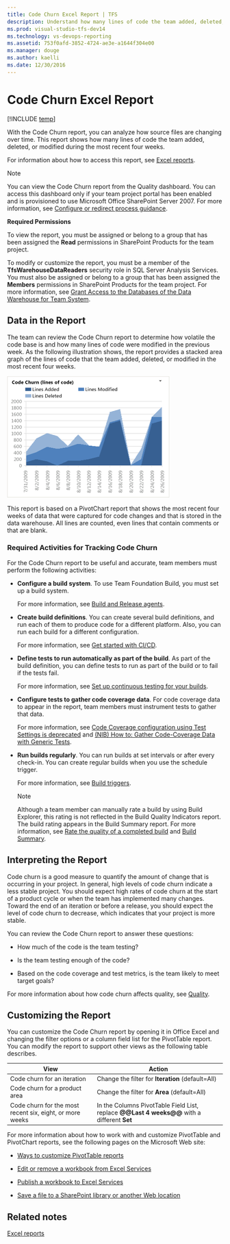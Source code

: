 ```yaml
---
title: Code Churn Excel Report | TFS
description: Understand how many lines of code the team added, deleted, or modified during the most recent four weeks - Team Foundation Server (TFS)
ms.prod: visual-studio-tfs-dev14
ms.technology: vs-devops-reporting
ms.assetid: 753f0afd-3852-4724-ae3e-a1644f304e00
ms.manager: douge
ms.author: kaelli
ms.date: 12/30/2016
---
```


# Code Churn Excel Report

[!INCLUDE [temp](../_shared/tfs-header-17-15.md)]

With the Code Churn report, you can analyze how source files are changing over time. This report shows how many lines of code the team added, deleted, or modified during the most recent four weeks.  
  
 For information about how to access this report, see [Excel reports](excel-reports.md).  
  
> [!NOTE]
>  You can view the Code Churn report from the Quality dashboard. You can access this dashboard only if your team project portal has been enabled and is provisioned to use Microsoft Office SharePoint Server 2007. For more information, see [Configure or redirect process guidance](../sharepoint-dashboards/configure-or-redirect-process-guidance.md).  
  
 **Required Permissions**  
  
 To view the report, you must be assigned or belong to a group that has been assigned the **Read** permissions in SharePoint Products for the team project.  
  
 To modify or customize the report, you must be a member of the **TfsWarehouseDataReaders** security role in SQL Server Analysis Services. You must also be assigned or belong to a group that has been assigned the **Members** permissions in SharePoint Products for the team project. For more information, see [Grant Access to the Databases of the Data Warehouse for Team System](../admin/grant-permissions-to-reports.md).  
  
##  <a name="Data"></a> Data in the Report  
 The team can review the Code Churn report to determine how volatile the code base is and how many lines of code were modified in the previous week. As the following illustration shows, the report provides a stacked area graph of the lines of code that the team added, deleted, or modified in the most recent four weeks.  
  
 ![Code Churn Report](_img/procguid_codechurn.png "ProcGuid_CodeChurn")  
  
 This report is based on a PivotChart report that shows the most recent four weeks of data that were captured for code changes and that is stored in the data warehouse. All lines are counted, even lines that contain comments or that are blank.  
  
### Required Activities for Tracking Code Churn  
 For the Code Churn report to be useful and accurate, team members must perform the following activities:  
  
-   **Configure a build system**. To use Team Foundation Build, you must set up a build system.  
  
     For more information, see [Build and Release agents](../../build-release/concepts/agents/agents.md).
  
-   **Create build definitions**. You can create several build definitions, and run each of them to produce code for a different platform. Also, you can run each build for a different configuration.  
  
     For more information, see [Get started with CI/CD](../../build-release/actions/ci-cd-part-1.md).
  
-   **Define tests to run automatically as part of the build**. As part of the build definition, you can define tests to run as part of the build or to fail if the tests fail.  
  
     For more information, see [Set up continuous testing for your builds](../../build-release/test/set-up-continuous-testing-builds.md).
  
-   **Configure tests to gather code coverage data**. For code coverage data to appear in the report, team members must instrument tests to gather that data.  
  
     For more information, see [Code Coverage configuration using Test Settings is deprecated](https://msdn.microsoft.com/en-us/library/dd504821.aspx) and [(NIB) How to: Gather Code-Coverage Data with Generic Tests](http://msdn.microsoft.com/en-us/164f5cb9-9dad-4a0b-83e3-68e83ca99431).  
  
-   **Run builds regularly**. You can run builds at set intervals or after every check-in. You can create regular builds when you use the schedule trigger.  
  
     For more information, see [Build triggers](../../build-release/define/triggers.md).
  
    > [!NOTE]
    >  Although a team member can manually rate a build by using Build Explorer, this rating is not reflected in the Build Quality Indicators report. The build rating appears in the Build Summary report. For more information, see [Rate the quality of a completed build](https://msdn.microsoft.com/library/ms181734.aspx) and [Build Summary](../sql-reports/build-summary-report.md).  
  
##  <a name="Interpreting"></a> Interpreting the Report  
 Code churn is a good measure to quantify the amount of change that is occurring in your project. In general, high levels of code churn indicate a less stable project. You should expect high rates of code churn at the start of a product cycle or when the team has implemented many changes. Toward the end of an iteration or before a release, you should expect the level of code churn to decrease, which indicates that your project is more stable.  
  
 You can review the Code Churn report to answer these questions:  
  
-   How much of the code is the team testing?  
  
-   Is the team testing enough of the code?  
  
-   Based on the code coverage and test metrics, is the team likely to meet target goals?  
  
 For more information about how code churn affects quality, see [Quality](../sharepoint-dashboards/quality-dashboard-agile-cmmi.md).  
  
##  <a name="Updating"></a> Customizing the Report  
 You can customize the Code Churn report by opening it in Office Excel and changing the filter options or a column field list for the PivotTable report. You can modify the report to support other views as the following table describes.  
  
|View|Action|  
|----------|------------|  
|Code churn for an iteration|Change the filter for **Iteration** (default=All)|  
|Code churn for a product area|Change the filter for **Area** (default=All)|  
|Code churn for the most recent six, eight, or more weeks|In the Columns PivotTable Field List, replace **@@Last 4 weeks@@** with a different **Set**|  
  
 For more information about how to work with and customize PivotTable and PivotChart reports, see the following pages on the Microsoft Web site:  
  
-   [Ways to customize PivotTable reports](http://go.microsoft.com/fwlink/?LinkId=165722)  
  
-   [Edit or remove a workbook from Excel Services](http://go.microsoft.com/fwlink/?LinkId=165723)  
  
-   [Publish a workbook to Excel Services](http://go.microsoft.com/fwlink/?LinkId=165724)  
  
-   [Save a file to a SharePoint library or another Web location](http://go.microsoft.com/fwlink/?LinkId=165725)  
  
## Related notes  
 [Excel reports](excel-reports.md)
